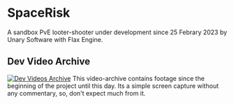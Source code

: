 # SpaceRisk
A sandbox PvE looter-shooter under development since 25 Febrary 2023 by Unary Software with Flax Engine.

## Dev Video Archive
[![Dev Videos Archive](archive.png)](https://www.youtube.com/playlist?list=PLzKRZ-EUgoqufIgSYjCz2j_VhZarl635i)
This video-archive contains footage since the beginning of the project until this day. Its a simple screen capture without any commentary, so, don't expect much from it.